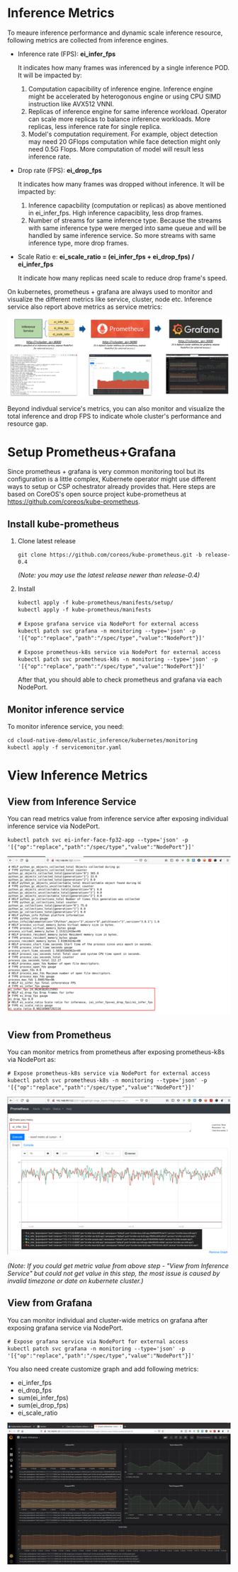 # Inference Metrics

To meaure inference performance and dynamic scale inference resource, following metrics are collected from inference engines.

* Inference rate (FPS): **ei_infer_fps**

  It indicates how many frames was inferenced by a single inference POD. It will be impacted by:
  1. Computation capacibility of inference engine. Inference engine might be accelerated by heterogonous engine or using CPU SIMD instruction like AVX512 VNNI.
  2. Replicas of inference engine for same inference workload. Operator can scale more replicas to balance inference workloads. More replicas, less inference rate for single replica.
  3. Model's computation requirement. For example, object detection may need 20 GFlops computation while face detection might only need 0.5G Flops. More computation of model will result less inference rate.
  
* Drop rate (FPS): **ei_drop_fps**

  It indicates how many frames was dropped without inference. It will be impacted by:
  1. Inference capacbility (computation or replicas) as above mentioned in ei_infer_fps. High inference capaciblity, less drop frames.
  2. Number of streams for same inference type. Because the streams with same inference type were merged into same queue and will be handled by same inference service. So more streams with same inference type, more drop frames.

* Scale Ratio e: **ei_scale_ratio = (ei_infer_fps + ei_drop_fps) / ei_infer_fps**

  It indicate how many replicas need scale to reduce drop frame's speed.

On kubernetes, prometheus + grafana are always used to monitor and visualize the different metrics like service, cluster, node etc. Inference service also report above metrics as service metrics:

![](images/inference_metrics_flow.png)

Beyond indivdual service's metrics, you can also monitor and visualize the total inference and drop FPS to indicate whole cluster's performance and resource gap.

# Setup Prometheus+Grafana

Since prometheus + grafana is very common monitoring tool but its configuration is a little complex, Kubernete operator might use different ways to setup or CSP ochestrator already provides that. Here steps are based on CoreOS's open source project kube-prometheus at https://github.com/coreos/kube-prometheus.

## Install kube-prometheus

1. Clone latest release

    ```
    git clone https://github.com/coreos/kube-prometheus.git -b release-0.4
    ```

    _(Note: you may use the latest release newer than release-0.4)_

2. Install
    ```
    kubectl apply -f kube-prometheus/manifests/setup/
    kubectl apply -f kube-prometheus/manifests

    # Expose grafana service via NodePort for external access
    kubectl patch svc grafana -n monitoring --type='json' -p '[{"op":"replace","path":"/spec/type","value":"NodePort"}]'

    # Expose prometheus-k8s service via NodePort for external access
    kubectl patch svc prometheus-k8s -n monitoring --type='json' -p '[{"op":"replace","path":"/spec/type","value":"NodePort"}]'
    ```

    After that, you should able to check prometheus and grafana via each NodePort.

## Monitor inference service

To monitor inference service, you need:
    
```
cd cloud-native-demo/elastic_inference/kubernetes/monitoring
kubectl apply -f servicemonitor.yaml
```

# View Inference Metrics

## View from Inference Service

You can read metrics value from inference service after exposing individual inference service via NodePort.

```
kubectl patch svc ei-infer-face-fp32-app --type='json' -p '[{"op":"replace","path":"/spec/type","value":"NodePort"}]'
```

![](images/view_metrics_from_inference_service.png)

## View from Prometheus

You can monitor metrics from prometheus after exposing prometheus-k8s via NodePort as:

```
# Expose prometheus-k8s service via NodePort for external access
kubectl patch svc prometheus-k8s -n monitoring --type='json' -p '[{"op":"replace","path":"/spec/type","value":"NodePort"}]'
```

![](images/view_metrics_from_prometheus_service.png)

_(Note: If you could get metric value from above step - "View from Inference Service" but could not get value in this step, the most issue is caused by invalid timezone or date on kubernete cluster.)_

## View from Grafana

You can monitor individual and cluster-wide metrics on grafana after exposing grafana service via NodePort.

```
# Expose grafana service via NodePort for external access
kubectl patch svc grafana -n monitoring --type='json' -p '[{"op":"replace","path":"/spec/type","value":"NodePort"}]'
```

You also need create customize graph and add following metrics:
- ei_infer_fps
- ei_drop_fps
- sum(ei_infer_fps)
- sum(ei_drop_fps)
- ei_scale_ratio

![](images/grafana.png)